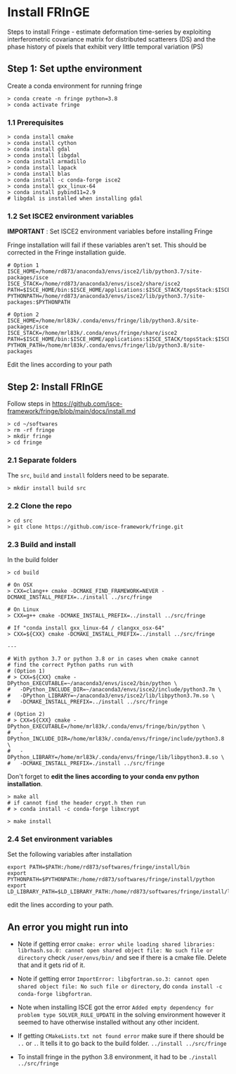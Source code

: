 # Install FRInGE

Steps to install Fringe - estimate deformation time-series by exploiting interferometric covariance matrix for distributed scatterers (DS) and the phase history of pixels that exhibit very little temporal variation (PS)

## Step 1: Set upthe environment
Create a conda environment for running fringe
```
> conda create -n fringe python=3.8
> conda activate fringe
```

### 1.1 Prerequisites
```
> conda install cmake
> conda install cython
> conda install gdal
> conda install libgdal
> conda install armadillo
> conda install lapack
> conda install blas
> conda install -c conda-forge isce2
> conda install gxx_linux-64
> conda install pybind11=2.9
# libgdal is installed when installing gdal
```
### 1.2 Set ISCE2 environment variables

**IMPORTANT** : Set ISCE2 environment variables before installing Fringe

Fringe installation will fail if these variables aren't set. This should be corrected in the Fringe installation guide.
```
# Option 1
ISCE_HOME=/home/rd873/anaconda3/envs/isce2/lib/python3.7/site-packages/isce
ISCE_STACK=/home/rd873/anaconda3/envs/isce2/share/isce2
PATH=$ISCE_HOME/bin:$ISCE_HOME/applications:$ISCE_STACK/topsStack:$ISCE_STACK/stripmapStack:$ISCE_STACK/prepStackToStaMPS/bin:$PATH
PYTHONPATH=/home/rd873/anaconda3/envs/isce2/lib/python3.7/site-packages:$PYTHONPATH

# Option 2
ISCE_HOME=/home/mrl83k/.conda/envs/fringe/lib/python3.8/site-packages/isce
ISCE_STACK=/home/mrl83k/.conda/envs/fringe/share/isce2
PATH=$ISCE_HOME/bin:$ISCE_HOME/applications:$ISCE_STACK/topsStack:$ISCE_STACK/stripmapStack:$ISCE_STACK/prepStackToStaMPS/bin:$PATH
PYTHON_PATH=/home/mrl83k/.conda/envs/fringe/lib/python3.8/site-packages
```
Edit the lines according to your path

## Step 2: Install FRInGE

Follow steps in https://github.com/isce-framework/fringe/blob/main/docs/install.md

```
> cd ~/softwares
> rm -rf fringe
> mkdir fringe
> cd fringe
```
### 2.1 Separate folders

The `src`, `build` and `install` folders need to be separate.

```
> mkdir install build src
```

### 2.2 Clone the repo

```
> cd src
> git clone https://github.com/isce-framework/fringe.git
```

### 2.3 Build and install

In the build folder

```
> cd build

# On OSX
> CXX=clang++ cmake -DCMAKE_FIND_FRAMEWORK=NEVER -DCMAKE_INSTALL_PREFIX=../install ../src/fringe

# On Linux
> CXX=g++ cmake -DCMAKE_INSTALL_PREFIX=../install ../src/fringe

# If "conda install gxx_linux-64 / clangxx_osx-64"
> CXX=${CXX} cmake -DCMAKE_INSTALL_PREFIX=../install ../src/fringe

---

# With python 3.7 or python 3.8 or in cases when cmake cannot
# find the correct Python paths run with 
# (Option 1)        
# > CXX=${CXX} cmake -DPython_EXECUTABLE=~/anaconda3/envs/isce2/bin/python \
#	-DPython_INCLUDE_DIR=~/anaconda3/envs/isce2/include/python3.7m \
#	-DPython_LIBRARY=~/anaconda3/envs/isce2/lib/libpython3.7m.so \
#	-DCMAKE_INSTALL_PREFIX=../install ../src/fringe

# (Option 2) 
# > CXX=${CXX} cmake -DPython_EXECUTABLE=/home/mrl83k/.conda/envs/fringe/bin/python \
#   -DPython_INCLUDE_DIR=/home/mrl83k/.conda/envs/fringe/include/python3.8 \ 
#   -DPython_LIBRARY=/home/mrl83k/.conda/envs/fringe/lib/libpython3.8.so \ 
#   -DCMAKE_INSTALL_PREFIX=./install ../src/fringe
```

Don't forget to **edit the lines according to your conda env python installation**.

```
> make all
# if cannot find the header crypt.h then run
# > conda install -c conda-forge libxcrypt

> make install
```

### 2.4 Set environment variables

Set the following variables after installation

```
export PATH=$PATH:/home/rd873/softwares/fringe/install/bin
export PYTHONPATH=$PYTHONPATH:/home/rd873/softwares/fringe/install/python
export LD_LIBRARY_PATH=$LD_LIBRARY_PATH:/home/rd873/softwares/fringe/install/lib
```
edit the lines according to your path.

## An error you might run into

* Note if getting error `cmake: error while loading shared libraries: librhash.so.0: cannot open shared object file: No such file or directory` 
check `/user/envs/bin/` and see if there is a cmake file. Delete that and it gets rid of it.

* Note if getting error `ImportError: libgfortran.so.3: cannot open shared object file: No such file or directory`, do `conda install -c conda-forge libgfortran`.

* Note when installing ISCE got the error `Added empty dependency for problem type SOLVER_RULE_UPDATE` in the solving environment however it seemed to have otherwise installed without any other incident.

* If getting `CMakeLists.txt not found error` make sure if there should be `..` or `.`. It tells it to go back to the build folder. `../install ../src/fringe`

* To install fringe in the python 3.8 environment, it had to be `./install ../src/fringe` 
